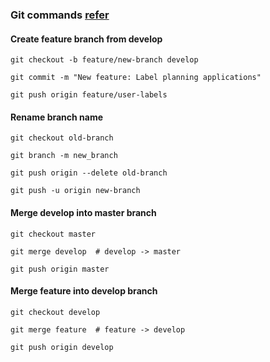 ### Git commands [refer](https://www.nobledesktop.com/learn/git/git-branches)

#### Create feature branch from develop

```
git checkout -b feature/new-branch develop

git commit -m "New feature: Label planning applications"

git push origin feature/user-labels
```


#### Rename branch name

```
git checkout old-branch

git branch -m new_branch

git push origin --delete old-branch

git push -u origin new-branch
```

#### Merge develop into master branch 

```
git checkout master

git merge develop  # develop -> master

git push origin master
```

#### Merge feature into develop branch 

```
git checkout develop

git merge feature  # feature -> develop

git push origin develop
```

